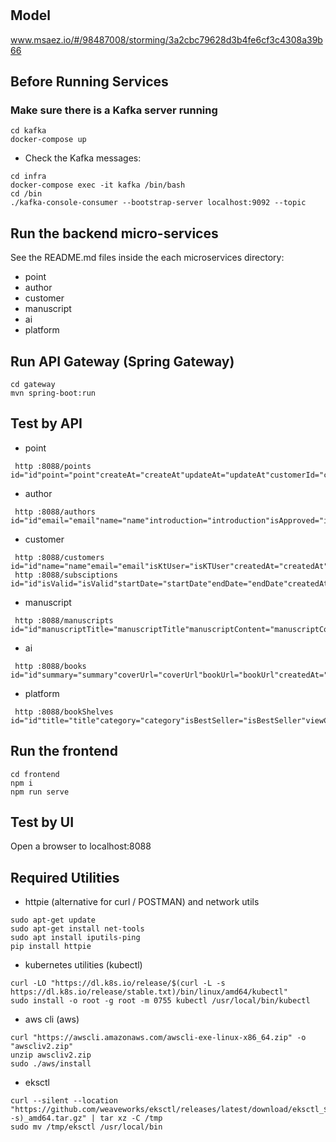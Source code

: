 # 

## Model
www.msaez.io/#/98487008/storming/3a2cbc79628d3b4fe6cf3c4308a39b66

## Before Running Services
### Make sure there is a Kafka server running
```
cd kafka
docker-compose up
```
- Check the Kafka messages:
```
cd infra
docker-compose exec -it kafka /bin/bash
cd /bin
./kafka-console-consumer --bootstrap-server localhost:9092 --topic
```

## Run the backend micro-services
See the README.md files inside the each microservices directory:

- point
- author
- customer
- manuscript
- ai
- platform


## Run API Gateway (Spring Gateway)
```
cd gateway
mvn spring-boot:run
```

## Test by API
- point
```
 http :8088/points id="id"point="point"createAt="createAt"updateAt="updateAt"customerId="customerId"
```
- author
```
 http :8088/authors id="id"email="email"name="name"introduction="introduction"isApproved="isApproved"createdAt="createdAt"updatedAt="updatedAt"
```
- customer
```
 http :8088/customers id="id"name="name"email="email"isKtUser="isKTUser"createdAt="createdAt"updatedAt="updatedAt"
 http :8088/subsciptions id="id"isValid="isValid"startDate="startDate"endDate="endDate"createdAt="createdAt"updatedAt="updatedAt"
```
- manuscript
```
 http :8088/manuscripts id="id"manuscriptTitle="manuscriptTitle"manuscriptContent="manuscriptContent"authorId="authorId"authorName="authorName"authorIntroduction="authorIntroduction"createdAt="createdAt"updatedAt="updatedAt"
```
- ai
```
 http :8088/books id="id"summary="summary"coverUrl="coverUrl"bookUrl="bookUrl"createdAt="createdAt"updatedAt="updatedAt"manuscriptTitle="manuscriptTitle"manuscriptContent="manuscriptContent"authorId="authorID"authorName="authorName"introduction="introduction"category="category"price="price"
```
- platform
```
 http :8088/bookShelves id="id"title="title"category="category"isBestSeller="isBestSeller"viewCount="viewCount"summary="summary"coverUrl="coverUrl"fileUrl="fileUrl"authorId="authorId"price="price"authorName="authorName"introduction="introduction"
```


## Run the frontend
```
cd frontend
npm i
npm run serve
```

## Test by UI
Open a browser to localhost:8088

## Required Utilities

- httpie (alternative for curl / POSTMAN) and network utils
```
sudo apt-get update
sudo apt-get install net-tools
sudo apt install iputils-ping
pip install httpie
```

- kubernetes utilities (kubectl)
```
curl -LO "https://dl.k8s.io/release/$(curl -L -s https://dl.k8s.io/release/stable.txt)/bin/linux/amd64/kubectl"
sudo install -o root -g root -m 0755 kubectl /usr/local/bin/kubectl
```

- aws cli (aws)
```
curl "https://awscli.amazonaws.com/awscli-exe-linux-x86_64.zip" -o "awscliv2.zip"
unzip awscliv2.zip
sudo ./aws/install
```

- eksctl 
```
curl --silent --location "https://github.com/weaveworks/eksctl/releases/latest/download/eksctl_$(uname -s)_amd64.tar.gz" | tar xz -C /tmp
sudo mv /tmp/eksctl /usr/local/bin
```
